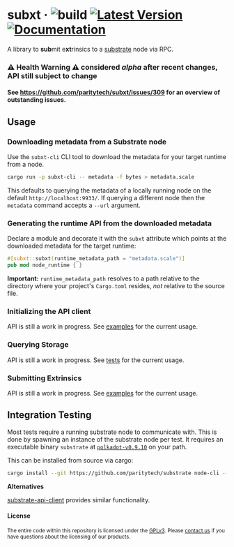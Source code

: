 # subxt &middot; ![build](https://github.com/paritytech/subxt/workflows/Rust/badge.svg) [![Latest Version](https://img.shields.io/crates/v/subxt.svg)](https://crates.io/crates/subxt) [![Documentation](https://docs.rs/subxt/badge.svg)](https://docs.rs/subxt)

A library to **sub**mit e**xt**rinsics to a [substrate](https://github.com/paritytech/substrate) node via RPC.

### :warning: Health Warning :warning: considered *alpha* after recent changes, API still subject to change

#### See https://github.com/paritytech/subxt/issues/309 for an overview of outstanding issues.

## Usage

### Downloading metadata from a Substrate node

Use the `subxt-cli` CLI tool to download the metadata for your target runtime from a node.

```bash
cargo run -p subxt-cli -- metadata -f bytes > metadata.scale
```

This defaults to querying the metadata of a locally running node on the default `http://localhost:9933/`. If querying
a different node then the `metadata` command accepts a `--url` argument.

### Generating the runtime API from the downloaded metadata

Declare a module and decorate it with the `subxt` attribute which points at the downloaded metadata for the 
target runtime:

```rust
#[subxt::subxt(runtime_metadata_path = "metadata.scale")]
pub mod node_runtime { }
```

**Important:** `runtime_metadata_path` resolves to a path relative to the directory where your project's `Cargo.toml` 
resides, *not* relative to the source file.

### Initializing the API client

API is still a work in progress. See [examples](./examples) for the current usage.

### Querying Storage

API is still a work in progress. See [tests](./tests/integration/frame) for the current usage.

### Submitting Extrinsics

API is still a work in progress. See [examples](./examples/polkadot_balance_transfer.rs) for the current usage.

## Integration Testing

Most tests require a running substrate node to communicate with. This is done by spawning an instance of the
substrate node per test. It requires an executable binary `substrate` at [`polkadot-v0.9.10`](https://github.com/paritytech/substrate/releases/tag/polkadot-v0.9.10) on your path.

This can be installed from source via cargo:

```bash
cargo install --git https://github.com/paritytech/substrate node-cli --tag=polkadot-v0.9.10 --force
```

**Alternatives**

[substrate-api-client](https://github.com/scs/substrate-api-client) provides similar functionality.

#### License

<sup>
The entire code within this repository is licensed under the <a href="LICENSE">GPLv3</a>.
Please <a href="https://www.parity.io/contact/">contact us</a> if you have questions about the licensing of our
 products.
</sup>
